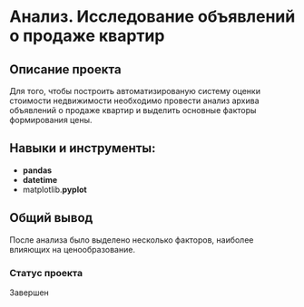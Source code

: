 
# 	Анализ. Исследование объявлений о продаже квартир

## Описание проекта

Для того, чтобы построить автоматизированую систему оценки стоимости недвижимости необходимо провести анализ архива объявлений о продаже квартир и выделить основные факторы формирования цены.

## Навыки и инструменты:

 - **pandas**
 - **datetime**
 - matplotlib.**pyplot** 


## Общий вывод

После анализа было выделено несколько факторов, наиболее влияющих на ценообразование.

### Статус проекта
Завершен
